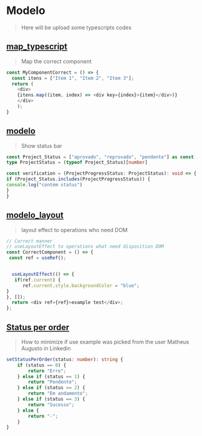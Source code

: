 # Modelo
> Here will be upload some typescripts codes

## [map_typescript](/map_typescript.ts)
> Map the correct component
```typescript
const MyComponentCorrect = () => {
  const itens = ["Item 1", "Item 2", "Item 3"];
  return (
    <div>
    {itens.map((item, index) => <div key={index}>{item}</div>)}
    </div>
    );
}
```

## [modelo](/modelo1.ts)
> Show status bar
```typescript
const Project_Status = ["aprovado", "reprovado", "pendente"] as const
type ProjectStatus = (typeof Project_Status)[number]

const verification = (ProjectProgressStatus: ProjectStatus): void => {
if (Project_Status.includes(ProjectProgressStatus)) {
console.log("contém status")
}
}
```

## [modelo_layout](/modelo_layout.ts)
> layout effect to operations who need DOM
```typescript
// Correct manner
// useLayoutEffect to operations what need disposition DOM
const CorrectComponent = () => {
 const ref = useRef();


  useLayoutEffect(() => {
   if(ref.current) {
      ref.current.style.backgroundColor = "blue";
}
}, []);
  return <div ref={ref}>example test</div>;
};
```

## [Status per order](/setStatusPerOrder.ts)
> How to minimize if use example was picked from the user Matheus Augusto in Linkedin
```typescript
setStatusPerOrder(status: number): string {
    if (status == 0) {
        return "Erro";
    } else if (status == 1) {
        return "Pendente";
    } else if (status == 2) {
        return "Em andamento";
    } else if (status == 3) {
        return "Sucesso";
    } else {
        return "-";
    }
}
```
